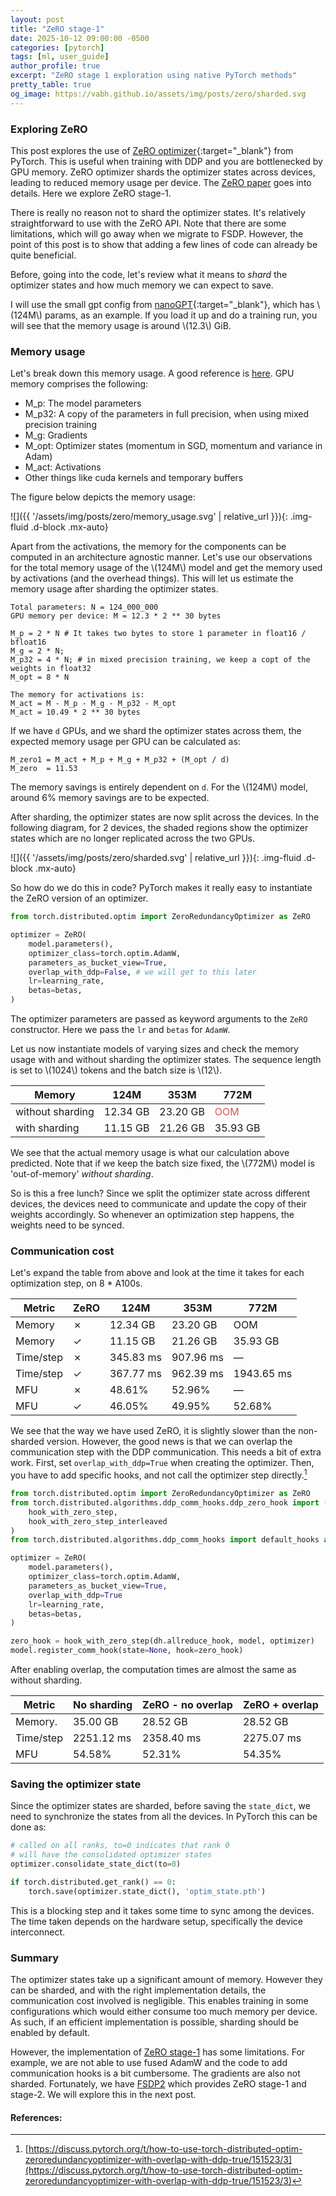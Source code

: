 ```yaml
---
layout: post
title: "ZeRO stage-1"
date: 2025-10-12 09:00:00 -0500
categories: [pytorch]
tags: [ml, user_guide]
author_profile: true
excerpt: "ZeRO stage 1 exploration using native PyTorch methods"
pretty_table: true
og_image: https://vabh.github.io/assets/img/posts/zero/sharded.svg
---
```



### Exploring ZeRO

This post explores the use of [ZeRO optimizer](https://docs.pytorch.org/docs/stable/distributed.optim.html#torch.distributed.optim.ZeroRedundancyOptimizer){:target="_blank"} from PyTorch. This is useful when training with DDP and you are bottlenecked by GPU memory. ZeRO optimizer shards the optimizer states across devices, leading to reduced memory usage per device. The [ZeRO paper](https://arxiv.org/pdf/1910.02054) goes into details. Here we explore ZeRO stage-1.

There is really no reason not to shard the optimizer states. It's relatively straightforward to use with the ZeRO API. Note that there are some limitations, which will go away when we migrate to FSDP. However, the point of this post is to show that adding a few lines of code can already be quite beneficial.

Before, going into the code, let's review what it means to *shard* the optimizer states and how much memory we can expect to save.

I will use the small gpt config from [nanoGPT](https://github.com/karpathy/nanoGPT){:target="_blank"}, which has \\(124M\\) params, as an example. If you load it up and do a training run, you will see that the memory usage is around \\(12.3\\) GiB.

### Memory usage
Let's break down this memory usage. A good reference is [here](https://huggingface.co/spaces/nanotron/ultrascale-playbook?section=memory_for_weights/grads/optimizer_states). GPU memory comprises the following:

- M_p: The model parameters
- M_p32: A copy of the parameters in full precision, when using mixed precision training
- M_g: Gradients
- M_opt: Optimizer states (momentum in SGD, momentum and variance in Adam)
- M_act: Activations
- Other things like cuda kernels and temporary buffers

The figure below depicts the memory usage:

![]({{ '/assets/img/posts/zero/memory_usage.svg' | relative_url }}){: .img-fluid .d-block .mx-auto}

Apart from the activations, the memory for the components can be computed in an architecture agnostic manner. Let's use our observations for the total memory usage of the \\(124M\\) model and get the memory used by activations (and the overhead things). This will let us estimate the memory usage after sharding the optimizer states.

```
Total parameters: N = 124_000_000
GPU memory per device: M = 12.3 * 2 ** 30 bytes

M_p = 2 * N # It takes two bytes to store 1 parameter in float16 / bfloat16
M_g = 2 * N;
M_p32 = 4 * N; # in mixed precision training, we keep a copt of the weights in float32
M_opt = 8 * N

The memory for activations is:
M_act = M - M_p - M_g - M_p32 - M_opt
M_act = 10.49 * 2 ** 30 bytes
```

If we have `d` GPUs, and we shard the optimizer states across them, the expected memory usage per GPU can be calculated as:
```
M_zero1 = M_act + M_p + M_g + M_p32 + (M_opt / d)
M_zero  = 11.53
```

The memory savings is entirely dependent on `d`. For the \\(124M\\) model, around 6% memory savings are to be expected.

After sharding, the optimizer states are now split across the devices. In the following diagram, for 2 devices, the shaded regions show the optimizer states which are no longer replicated across the two GPUs.

![]({{ '/assets/img/posts/zero/sharded.svg' | relative_url }}){: .img-fluid .d-block .mx-auto}

So how do we do this in code? PyTorch makes it really easy to instantiate the ZeRO version of an optimizer.
```python
from torch.distributed.optim import ZeroRedundancyOptimizer as ZeRO

optimizer = ZeRO(
    model.parameters(),
    optimizer_class=torch.optim.AdamW,
    parameters_as_bucket_view=True,
    overlap_with_ddp=False, # we will get to this later
    lr=learning_rate,
    betas=betas,
)
```
The optimizer parameters are passed as keyword arguments to the `ZeRO` constructor. Here we pass the `lr` and `betas` for `AdamW`.

Let us now instantiate models of varying sizes and check the memory usage with and without sharding the optimizer states. The sequence length is set to \\(1024\\) tokens and the batch size is \\(12\\).

| Memory                  | 124M      | 353M      | 772M       |
| ----------------------- | --------- | --------- | ---------- |
| without sharding        | 12.34 GB  | 23.20 GB  | <span style="color:#d9534f;">OOM</span>|
| with sharding           | 11.15 GB  | 21.26 GB  | 35.93 GB   |

We see that the actual memory usage is what our calculation above predicted.
Note that if we keep the batch size fixed, the \\(772M\\) model is 'out-of-memory' *without sharding*.

So is this a free lunch? Since we split the optimizer state across different devices, the devices need to communicate and update the copy of their weights accordingly. So whenever an optimization step happens, the weights need to be synced.

### Communication cost

Let's expand the table from above and look at the time it takes for each optimization step, on 8 * A100s.

| Metric                  | ZeRO        |  124M     | 353M      | 772M       |
| ----------------------- | ----        | --------- | --------- | ---------- |
| Memory                  | &#10007;    | 12.34 GB  | 23.20 GB  | OOM        |
| Memory                  | &#10003;    | 11.15 GB  | 21.26 GB  | 35.93 GB   |
| Time/step               | &#10007;    | 345.83 ms | 907.96 ms | —          |
| Time/step               | &#10003;    | 367.77 ms | 962.39 ms | 1943.65 ms |
| MFU                     | &#10007;    | 48.61%    | 52.96%    | —          |
| MFU                     | &#10003;    | 46.05%    | 49.95%    | 52.68%     |


We see that the way we have used ZeRO, it is slightly slower than the non-sharded version. However, the good news is that we can overlap the communication step with the DDP communication. This needs a bit of extra work. First, set `overlap_with_ddp=True` when creating the optimizer. Then, you have to add specific hooks, and not call the optimizer step directly.[^1]
```python
from torch.distributed.optim import ZeroRedundancyOptimizer as ZeRO
from torch.distributed.algorithms.ddp_comm_hooks.ddp_zero_hook import (
    hook_with_zero_step, 
    hook_with_zero_step_interleaved
)
from torch.distributed.algorithms.ddp_comm_hooks import default_hooks as dh

optimizer = ZeRO(
    model.parameters(),
    optimizer_class=torch.optim.AdamW,
    parameters_as_bucket_view=True,
    overlap_with_ddp=True
    lr=learning_rate,
    betas=betas,
)

zero_hook = hook_with_zero_step(dh.allreduce_hook, model, optimizer)
model.register_comm_hook(state=None, hook=zero_hook)

```

After enabling overlap, the computation times are almost the same as without sharding.

| Metric        | No sharding    | ZeRO - no overlap | ZeRO + overlap |
| ------------- | ----------     | ----------------- | -------------- |
| Memory.       | 35.00 GB       | 28.52 GB          | 28.52 GB       |
| Time/step     | 2251.12 ms     | 2358.40 ms        | 2275.07 ms     |
| MFU           | 54.58%         | 52.31%            | 54.35%         |

### Saving the optimizer state
Since the optimizer states are sharded, before saving the `state_dict`, we need to synchronize the states from all the devices. In PyTorch this can be done as:
```python
# called on all ranks, to=0 indicates that rank 0
# will have the consolidated optimizer states
optimizer.consolidate_state_dict(to=0)

if torch.distributed.get_rank() == 0:
    torch.save(optimizer.state_dict(), 'optim_state.pth')
```

This is a blocking step and it takes some time to sync among the devices. The time taken depends on the hardware setup, specifically the device interconnect.

### Summary
The optimizer states take up a significant amount of memory. However they can be sharded, and with the right implementation details, the communication cost involved is negligible. This enables training in some configurations which would either consume too much memory per device. As such, if an efficient implementation is possible, sharding should be enabled by default.

However, the implementation of [ZeRO stage-1](https://docs.pytorch.org/docs/main/distributed.optim.html#torch.distributed.optim.ZeroRedundancyOptimizer) has some limitations. For example, we are not able to use fused AdamW and the code to add communication hooks is a bit cumbersome. The gradients are also not sharded. Fortunately, we have [FSDP2](https://docs.pytorch.org/docs/stable/distributed.fsdp.fully_shard.html) which provides ZeRO stage-1 and stage-2. We will explore this in the next post.


#### References:
[^1]: [https://discuss.pytorch.org/t/how-to-use-torch-distributed-optim-zeroredundancyoptimizer-with-overlap-with-ddp-true/151523/3](https://discuss.pytorch.org/t/how-to-use-torch-distributed-optim-zeroredundancyoptimizer-with-overlap-with-ddp-true/151523/3)